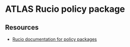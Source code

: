 # ATLAS Rucio policy package

## Resources
- [Rucio documentation for policy packages](https://rucio.github.io/documentation/operator/policy_packages/)